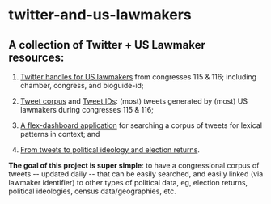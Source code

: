# twitter-and-us-lawmakers

## A collection of Twitter + US Lawmaker resources: 

1. [Twitter handles for US lawmakers](https://github.com/jaytimm/twitter-and-us-lawmakers/blob/master/twitter-handles.md) from congresses 115 & 116; including chamber, congress, and bioguide-id;

2. [Tweet corpus](https://github.com/jaytimm/twitter-and-us-lawmakers/blob/master/corpus-composition.md) and [Tweet IDs](): (most) tweets generated by (most) US lawmakers during congresses 115 & 116;

3. [A flex-dashboard application](https://github.com/jaytimm/twitter-and-us-lawmakers/blob/master/flex-dash.md) for searching a corpus of tweets for lexical patterns in context; and

4. [From tweets to political ideology and election returns](https://github.com/jaytimm/twitter-and-us-lawmakers/blob/master/to-other.md).

**The goal of this project is super simple**: to have a congressional corpus of tweets -- updated daily -- that can be easily searched, and easily linked (via lawmaker identifier) to other types of political data, eg, election returns, political ideologies, census data/geographies, etc. 